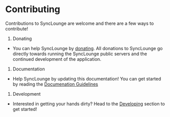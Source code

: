 
# Contributing

Contributions to SyncLounge are welcome and there are a few ways to contribute!

1. Donating
  - You can help SyncLounge by [donating](/contributing/donating/). All donations to SyncLounge go directly towards running the SyncLounge public servers and the continued development of the application.
1. Documentation
  - Help SyncLounge by updating this documentation! You can get started by reading the [Documenation Guidelines](/contributing/documentation-guidelines/)
1. Development
  - Interested in getting your hands dirty? Head to the [Developing](/contributing/developing/) section to get started!
